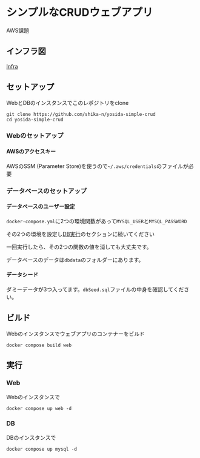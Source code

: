 # シンプルなCRUDウェブアプリ

AWS課題

## インフラ図
[Infra](images/aws_rk_infra.png)

## セットアップ
WebとDBのインスタンスでこのレポジトリをclone
```
git clone https://github.com/shika-n/yosida-simple-crud
cd yosida-simple-crud
```

### Webのセットアップ
#### AWSのアクセスキー
AWSのSSM (Parameter Store)を使うので`~/.aws/credentials`のファイルが必要

### データベースのセットアップ
#### データベースのユーザー設定
`docker-compose.yml`に2つの環境関数があって`MYSQL_USER`と`MYSQL_PASSWORD`

その2つの環境を設定し[DB実行](#DB)のセクションに続いてください

一回実行したら、その2つの関数の値を消しても大丈夫です。

データベースのデータは`dbdata`のフォルダーにあります。

#### データシード
ダミーデータが3つ入ってます。`dbSeed.sql`ファイルの中身を確認してください。

## ビルド
Webのインスタンスでウェブアプリのコンテナーをビルド
```
docker compose build web
```

## 実行
### Web
Webのインスタンスで
```
docker compose up web -d
```

### DB
DBのインスタンスで
```
docker compose up mysql -d
```
